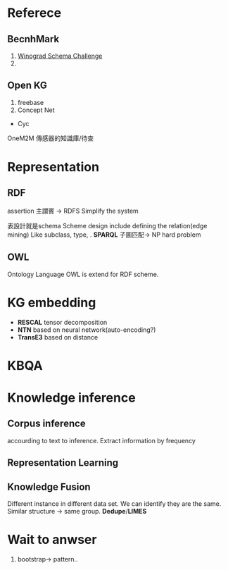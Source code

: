 # Referece
## BecnhMark
1. [Winograd Schema Challenge](http://commonsensereasoning.org/winograd.html)
2.
## Open KG
1. freebase
2. Concept Net
- Cyc


OneM2M
傳感器的知識庫/待查 
# Representation
## RDF
assertion
主謂賓
-> RDFS
Simplify the system

表設計就是schema
Scheme design include defining the relation(edge mining) Like subclass, type, .
**SPARQL**
子圖匹配-> NP hard problem
## OWL
Ontology Language
OWL is extend for RDF scheme.

# KG embedding
- **RESCAL** tensor decomposition
- **NTN** based on neural network(auto-encoding?)
- **TransE3** based on distance

# KBQA
# Knowledge inference
## Corpus inference
accourding to text to inference. Extract information by frequency
## Representation Learning
## Knowledge Fusion
Different instance in different data set. We can identify they are the same. Similar structure -> same group. **Dedupe**/**LIMES**

# Wait to anwser
1. bootstrap-> pattern..
<!--stackedit_data:
eyJoaXN0b3J5IjpbLTE2MzkyNzAzMjAsLTE2MzM5NzA2NzgsMT
UzNTY0NzU4Nyw5NzYxMDExNDQsOTUwNTY1ODcxLC02ODUxMzc4
MTBdfQ==
-->
